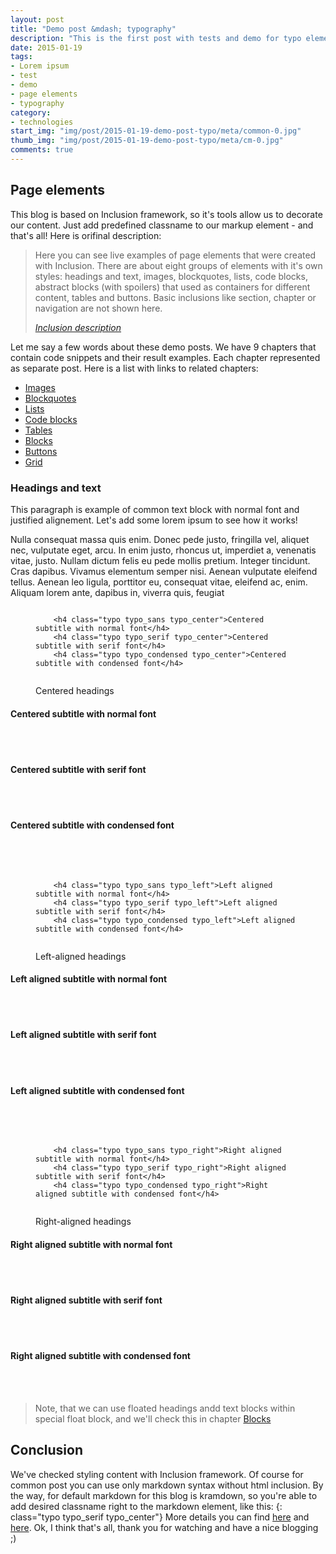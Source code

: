 ```yaml
---
layout: post
title: "Demo post &mdash; typography"
description: "This is the first post with tests and demo for typo elements with code snippets and explanations"
date: 2015-01-19
tags: 
- Lorem ipsum
- test 
- demo
- page elements
- typography
category:
- technologies
start_img: "img/post/2015-01-19-demo-post-typo/meta/common-0.jpg"
thumb_img: "img/post/2015-01-19-demo-post-typo/meta/cm-0.jpg"
comments: true
---
```


<h2 class="typo typo_center">Page elements</h2>
<div class="chapter">
	<p>This blog is based on <span class="inclusion">Inclusion</span> framework, so it's tools allow us to decorate our content. Just add predefined classname to our markup element - and that's all! Here is orifinal description:</p>
	<blockquote class="bq bq_align-center">
		<p>Here you can see live examples of page elements that were created with <span class="inclusion">Inclusion</span>. There are about eight groups of elements with it's own styles: headings and text, images, blockquotes, lists, code blocks, abstract blocks (with spoilers) that used as containers for different content, tables and buttons. Basic inclusions like section, chapter or navigation are not shown here.</p>
		<cite><a rel="nofollow" href="http://orlovmax.com/lab/tools/inclusion">Inclusion description</a></cite>
	</blockquote>
	<p>Let me say a few words about these demo posts. We have 9 chapters that contain code snippets and their result examples. Each chapter represented as separate post. Here is a list with links to related chapters:</p>
	<ul class="list list_center">
		<li><a class="js-anchor" href="http://website-templates.github.io/jekyll-inclusion/2015/01/18/demo-post-images/">Images</a></li>
		<li><a class="js-anchor" href="http://website-templates.github.io/jekyll-inclusion/2015/01/17/demo-post-blockquotes/">Blockquotes</a></li>
		<li><a class="js-anchor" href="http://website-templates.github.io/jekyll-inclusion/2015/01/16/demo-post-lists/">Lists</a></li>
		<li><a class="js-anchor" href="http://website-templates.github.io/jekyll-inclusion/2015/01/15/demo-post-code/">Code blocks</a></li>
		<li><a class="js-anchor" href="http://website-templates.github.io/jekyll-inclusion/2015/01/14/demo-post-tables/">Tables</a></li>
		<li><a class="js-anchor" href="http://website-templates.github.io/jekyll-inclusion/2015/01/13/demo-post-blocks/">Blocks</a></li>
		<li><a class="js-anchor" href="http://website-templates.github.io/jekyll-inclusion/2015/01/12/demo-post-buttons/">Buttons</a></li>
		<li><a class="js-anchor" href="http://website-templates.github.io/jekyll-inclusion/2015/01/11/demo-post-grid/">Grid</a></li>
	</ul>
</div>
<h3 class="typo typo_serif typo_center">Headings and text</h3>

<!--paragraph-->    

<p title="Paragraph element - just a common text with normal font">This paragraph is example of common text block with normal font and justified alignement. Let's add some lorem ipsum to see how it works!</p>    
<p title="Paragraph element - just a common text with normal font">Nulla consequat massa quis enim. Donec pede justo, fringilla vel, aliquet nec, vulputate eget, arcu. In enim justo, rhoncus ut, imperdiet a, venenatis vitae, justo. Nullam dictum felis eu pede mollis pretium. Integer tincidunt. Cras dapibus. Vivamus elementum semper nisi. Aenean vulputate eleifend tellus. Aenean leo ligula, porttitor eu, consequat vitae, eleifend ac, enim. Aliquam lorem ante, dapibus in, viverra quis, feugiat</p> 

<!--centered titles-->

<figure class="code code_center code_center-extra">
	<pre><code class="language-markup">    
	&lt;h4 class=&quot;typo typo_sans typo_center&quot;&gt;Centered subtitle with normal font&lt;/h4&gt;
	&lt;h4 class=&quot;typo typo_serif typo_center&quot;&gt;Centered subtitle with serif font&lt;/h4&gt;
	&lt;h4 class=&quot;typo typo_condensed typo_center&quot;&gt;Centered subtitle with condensed font&lt;/h4&gt;        
	</code></pre>
	<figcaption>Centered headings</figcaption>
</figure>

<h4 class="typo typo_sans typo_center" title="Centered subtitle with sans-serif font">Centered subtitle with normal font</h4>

<br>
<br>

<h4 class="typo typo_serif typo_center" title="Centered subtitle with serif font">Centered subtitle with serif font</h4>

<br>
<br>

<h4 class="typo typo_condensed typo_center" title="Centered subtitle with condensed sans-serif font">Centered subtitle with condensed font</h4>

<br>
<br>

<!-- left-aligned titles -->

<figure class="code code_center code_center-extra">
	<pre><code class="language-markup">    
	&lt;h4 class=&quot;typo typo_sans typo_left&quot;&gt;Left aligned subtitle with normal font&lt;/h4&gt;
	&lt;h4 class=&quot;typo typo_serif typo_left&quot;&gt;Left aligned subtitle with serif font&lt;/h4&gt;
	&lt;h4 class=&quot;typo typo_condensed typo_left&quot;&gt;Left aligned subtitle with condensed font&lt;/h4&gt;        
	</code></pre>
	<figcaption>Left-aligned headings</figcaption>
</figure>

<h4 class="typo typo_sans typo_left" title="Left aligned subtitle with normal font">Left aligned subtitle with normal font</h4>

<br>
<br>

<h4 class="typo typo_serif typo_left" title="Left aligned subtitle with serif font">Left aligned subtitle with serif font</h4>

<br>
<br>

<h4 class="typo typo_condensed typo_left" title="Left aligned subtitle with condensed font">Left aligned subtitle with condensed font</h4>

<br>
<br>

<!-- right-aligned titles -->

<figure class="code code_center code_center-extra">
	<pre><code class="language-markup">    
	&lt;h4 class=&quot;typo typo_sans typo_right&quot;&gt;Right aligned subtitle with normal font&lt;/h4&gt;
	&lt;h4 class=&quot;typo typo_serif typo_right&quot;&gt;Right aligned subtitle with serif font&lt;/h4&gt;
	&lt;h4 class=&quot;typo typo_condensed typo_right&quot;&gt;Right aligned subtitle with condensed font&lt;/h4&gt;        
	</code></pre>
	<figcaption>Right-aligned headings</figcaption>
</figure>

<h4 class="typo typo_sans typo_right" title="Right aligned subtitle with normal font">Right aligned subtitle with normal font</h4>

<br>
<br>

<h4 class="typo typo_serif typo_right" title="Right aligned subtitle with serif font">Right aligned subtitle with serif font</h4>

<br>
<br>

<h4 class="typo typo_condensed typo_right" title="Right aligned subtitle with condensed font">Right aligned subtitle with condensed font</h4>

<br>
<br>

<blockquote class="bq bq_align-center">
	<p>Note, that we can use floated headings andd text blocks within special float block, and we'll check this in chapter <a class="js-anchor" href="#demo__blocks">Blocks</a></p>
</blockquote>

<h2 class="typo typo_center">Conclusion</h2>
<p>We've checked styling content with <span class="inclusion">Inclusion</span> framework. Of course for common post you can use only markdown syntax without html inclusion. By the way, for default markdown for this blog is kramdown, so you're able to add desired classname right to the markdown element, like this: {: class="typo typo_serif typo_center"} More details you can find <a href="http://kramdown.gettalong.org/quickref.html" rel="nofollow">here</a> and <a href="http://kramdown.gettalong.org/syntax.html" rel="nofollow">here</a>.  Ok, I think that's all, thank you for watching and have a nice blogging ;)</p>
